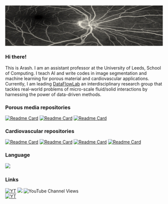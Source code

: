 ![Banner](https://github.com/ArashRabbani/ArashRabbani/blob/main/bk.gif)


### Hi there! 
This is Arash. I am an assistant professor at the University of Leeds, School of Computing. I teach AI and write codes in image segmentation and machine learning for porous material and cardiovascular applications. Currently, I am leading [DataFlowLab](https://www.dataflowlab.org) an interdisciplinary research group that tackles real-world problems of micro-scale fluid/solid interactions by harnessing the power of data-driven methods. 

### Porous media repositories 

[![Readme Card](https://github-readme-stats.vercel.app/api/pin/?username=ArashRabbani&repo=DeePore&theme=blue-green)](https://github.com/ArashRabbani/DeePore)
[![Readme Card](https://github-readme-stats.vercel.app/api/pin/?username=ArashRabbani&repo=Porous_Material_101&theme=blue-green)](https://github.com/ArashRabbani/Porous_Material_101)
[![Readme Card](https://github-readme-stats.vercel.app/api/pin/?username=ArashRabbani&repo=ITPM&theme=blue-green)](https://github.com/ArashRabbani/ITPM)
### Cardiovascular repositories
[![Readme Card](https://github-readme-stats.vercel.app/api/pin/?username=ArashRabbani&repo=AutoEncoderHeartCT&theme=blue-green)](https://github.com/ArashRabbani/AutoEncoderHeartCT)
[![Readme Card](https://github-readme-stats.vercel.app/api/pin/?username=ArashRabbani&repo=VentricleTrack&theme=blue-green)](https://github.com/ArashRabbani/VentricleTrack)
[![Readme Card](https://github-readme-stats.vercel.app/api/pin/?username=ArashRabbani&repo=VentricleVolume&theme=blue-green)](https://github.com/ArashRabbani/VentricleVolume)
[![Readme Card](https://github-readme-stats.vercel.app/api/pin/?username=ArashRabbani&repo=PlacentaSR&theme=blue-green)](https://github.com/ArashRabbani/PlacentaSR)



### Language

<img src="https://github-readme-stats.vercel.app/api/top-langs/?username=ArashRabbani&layout=compact&theme=github_dark"/>
<!---
<img src="https://github-readme-streak-stats.herokuapp.com/?user=ArashRabbani&theme=blueberry_duo"/>
-->

### Links


[![YT](https://img.shields.io/badge/-Youtube-red)](https://www.youtube.com/channel/UCYFX9iGpHemve3LiRmFQSEw)
![](https://img.shields.io/youtube/channel/subscribers/UCYFX9iGpHemve3LiRmFQSEw?style=social)
![YouTube Channel Views](https://img.shields.io/youtube/channel/views/UCYFX9iGpHemve3LiRmFQSEw?style=social)
<br/>
[![YT](https://img.shields.io/badge/-LinkedIn-blue)](https://www.linkedin.com/in/arash-rabbani/)
